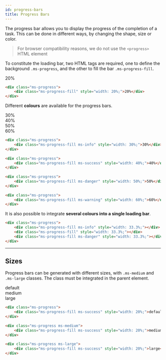 ```yaml
---
id: progress-bars
title: Progress Bars
---
```


The progress bar allows you to display the progress of the completion of a task. This can be done in different ways, by changing the shape, size or color. 

> For browser compatibility reasons, we do not use the `<progress>` HTML element 

To constitute the loading bar, two HTML tags are required, one to define the background `.ms-progress`, and the other to fill the bar `.ms-progress-fill`.

<div class="ms-progress">
    <div class="ms-progress-fill" style="width: 20%;">20%</div>
</div>

```html
<div class="ms-progress">
    <div class="ms-progress-fill" style="width: 20%;">20%</div>
</div>
```

Different **colours** are available for the progress bars.

<div class="ms-progress">
    <div class="ms-progress-fill ms-info" style="width: 30%;">30%</div>
</div>
		
<div class="ms-progress">
    <div class="ms-progress-fill ms-success" style="width: 40%;">40%</div>
</div>
		
<div class="ms-progress">
    <div class="ms-progress-fill ms-danger" style="width: 50%;">50%</div>
</div>
		
<div class="ms-progress">
	<div class="ms-progress-fill ms-warning" style="width: 60%;">60%</div>
</div>

```html
<div class="ms-progress">
    <div class="ms-progress-fill ms-info" style="width: 30%;">30%</div>
</div>
		
<div class="ms-progress">
    <div class="ms-progress-fill ms-success" style="width: 40%;">40%</div>
</div>
		
<div class="ms-progress">
    <div class="ms-progress-fill ms-danger" style="width: 50%;">50%</div>
</div>
		
<div class="ms-progress">
	<div class="ms-progress-fill ms-warning" style="width: 60%;">60%</div>
</div>
```

It is also possible to integrate **several colours into a single loading bar**.

<div class="ms-progress">
    <div class="ms-progress-fill ms-info" style="width: 33.3%;"></div>
    <div class="ms-progress-fill" style="width: 33.3%;"></div>
    <div class="ms-progress-fill ms-danger" style="width: 33.3%;"></div>
</div>

```html
<div class="ms-progress">
    <div class="ms-progress-fill ms-info" style="width: 33.3%;"></div>
    <div class="ms-progress-fill" style="width: 33.3%;"></div>
    <div class="ms-progress-fill ms-danger" style="width: 33.3%;"></div>
</div>
```
___

## Sizes

Progress bars can be generated with different sizes, with `.ms-medium` and `.ms-large` classes. The class must be integrated in the parent element.

<div class="ms-progress">
	<div class="ms-progress-fill ms-success" style="width: 20%;">default</div>
</div>
		
<div class="ms-progress ms-medium">
	<div class="ms-progress-fill ms-success" style="width: 20%;">medium</div>
</div>
		
<div class="ms-progress ms-large">
	<div class="ms-progress-fill ms-success" style="width: 20%;">large</div>
</div>

```html
<div class="ms-progress">
	<div class="ms-progress-fill ms-success" style="width: 20%;">default</div>
</div>
		
<div class="ms-progress ms-medium">
	<div class="ms-progress-fill ms-success" style="width: 20%;">medium</div>
</div>
		
<div class="ms-progress ms-large">
	<div class="ms-progress-fill ms-success" style="width: 20%;">large</div>
</div>
```